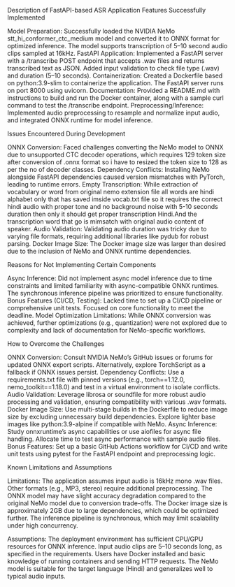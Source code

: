 Description of FastAPI-based ASR Application
Features Successfully Implemented

Model Preparation: Successfully loaded the NVIDIA NeMo stt_hi_conformer_ctc_medium model and converted it to ONNX format for optimized inference. The model supports transcription of 5–10 second audio clips sampled at 16kHz.
FastAPI Application: Implemented a FastAPI server with a /transcribe POST endpoint that accepts .wav files and returns transcribed text as JSON. Added input validation to check file type (.wav) and duration (5–10 seconds).
Containerization: Created a Dockerfile based on python:3.9-slim to containerize the application. The FastAPI server runs on port 8000 using uvicorn.
Documentation: Provided a README.md with instructions to build and run the Docker container, along with a sample curl command to test the /transcribe endpoint.
Preprocessing/Inference: Implemented audio preprocessing to resample and normalize input audio, and integrated ONNX runtime for model inference.

Issues Encountered During Development

ONNX Conversion: Faced challenges converting the NeMo model to ONNX due to unsupported CTC decoder operations, which requires 129 token size after conversion of .onnx format so i have to resized the token size to 128 as per the no of decoder classes.
Dependency Conflicts: Installing NeMo alongside FastAPI dependencies caused version mismatches with PyTorch, leading to runtime errors.
Empty Transcription: While extraction of vocabulary or word from original nemo extension file all words are hindi alphabet only that has saved imside vocab.txt file so it requires the correct hindi audio with proper tone and no background noise with 5-10 seconds duration then only it should get proper transcription Hindi.And the transcription word that go is mimsatch with original audio content of speaker.
Audio Validation: Validating audio duration was tricky due to varying file formats, requiring additional libraries like pydub for robust parsing.
Docker Image Size: The Docker image size was larger than desired due to the inclusion of NeMo and ONNX runtime dependencies.

Reasons for Not Implementing Certain Components

Async Inference: Did not implement async model inference due to time constraints and limited familiarity with async-compatible ONNX runtimes. The synchronous inference pipeline was prioritized to ensure functionality.
Bonus Features (CI/CD, Testing): Lacked time to set up a CI/CD pipeline or comprehensive unit tests. Focused on core functionality to meet the deadline.
Model Optimization Limitations: While ONNX conversion was achieved, further optimizations (e.g., quantization) were not explored due to complexity and lack of documentation for NeMo-specific workflows.

How to Overcome the Challenges

ONNX Conversion: Consult NVIDIA NeMo’s GitHub issues or forums for updated ONNX export scripts. Alternatively, explore TorchScript as a fallback if ONNX issues persist.
Dependency Conflicts: Use a requirements.txt file with pinned versions (e.g., torch==1.12.0, nemo_toolkit==1.18.0) and test in a virtual environment to isolate conflicts.
Audio Validation: Leverage librosa or soundfile for more robust audio processing and validation, ensuring compatibility with various .wav formats.
Docker Image Size: Use multi-stage builds in the Dockerfile to reduce image size by excluding unnecessary build dependencies. Explore lighter base images like python:3.9-alpine if compatible with NeMo.
Async Inference: Study onnxruntime’s async capabilities or use aiofiles for async file handling. Allocate time to test async performance with sample audio files.
Bonus Features: Set up a basic GitHub Actions workflow for CI/CD and write unit tests using pytest for the FastAPI endpoint and preprocessing logic.

Known Limitations and Assumptions

Limitations:
The application assumes input audio is 16kHz mono .wav files. Other formats (e.g., MP3, stereo) require additional preprocessing.
The ONNX model may have slight accuracy degradation compared to the original NeMo model due to conversion trade-offs.
The Docker image size is approximately 2GB due to large dependencies, which could be optimized further.
The inference pipeline is synchronous, which may limit scalability under high concurrency.


Assumptions:
The deployment environment has sufficient CPU/GPU resources for ONNX inference.
Input audio clips are 5–10 seconds long, as specified in the requirements.
Users have Docker installed and basic knowledge of running containers and sending HTTP requests.
The NeMo model is suitable for the target language (Hindi) and generalizes well to typical audio inputs.




